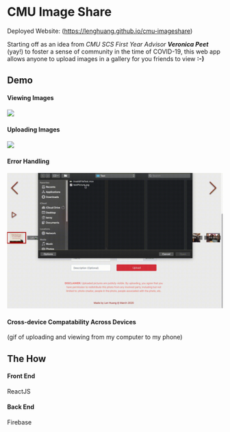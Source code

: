 # CMU Image Share

Deployed Website: (https://lenghuang.github.io/cmu-imageshare)

Starting off as an idea from _CMU SCS First Year Advisor **Veronica Peet**_ (yay!) to foster a sense of community in the time of COVID-19, this web app allows anyone to upload images in a gallery for you friends to view **:-)**

## Demo

#### Viewing Images
![](Scroll.gif)

#### Uploading Images
![](Upload.gif)

#### Error Handling
![](Errors_1.gif)

#### Cross-device Compatability Across Devices
(gif of uploading and viewing from my computer to my phone)

## The How

#### Front End
ReactJS

#### Back End
Firebase
